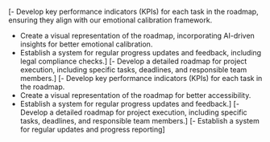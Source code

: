 [- Develop key performance indicators (KPIs) for each task in the roadmap, ensuring they align with our emotional calibration framework.
- Create a visual representation of the roadmap, incorporating AI-driven insights for better emotional calibration.
- Establish a system for regular progress updates and feedback, including legal compliance checks.]
[- Develop a detailed roadmap for project execution, including specific tasks, deadlines, and responsible team members.]
[- Develop key performance indicators (KPIs) for each task in the roadmap.
- Create a visual representation of the roadmap for better accessibility.
- Establish a system for regular progress updates and feedback.]
[- Develop a detailed roadmap for project execution, including specific tasks, deadlines, and responsible team members.]
[- Establish a system for regular updates and progress reporting]